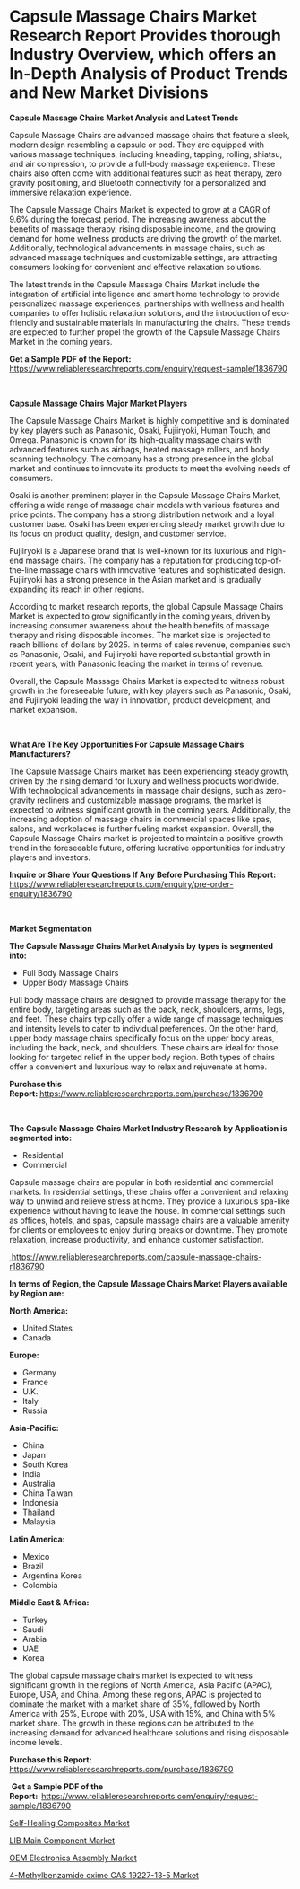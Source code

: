 <p><h1>Capsule Massage Chairs Market Research Report Provides thorough Industry Overview, which offers an In-Depth Analysis of Product Trends and New Market Divisions</h1></p><p><strong>Capsule Massage Chairs Market Analysis and Latest Trends</strong></p>
<p><p>Capsule Massage Chairs are advanced massage chairs that feature a sleek, modern design resembling a capsule or pod. They are equipped with various massage techniques, including kneading, tapping, rolling, shiatsu, and air compression, to provide a full-body massage experience. These chairs also often come with additional features such as heat therapy, zero gravity positioning, and Bluetooth connectivity for a personalized and immersive relaxation experience.</p><p>The Capsule Massage Chairs Market is expected to grow at a CAGR of 9.6% during the forecast period. The increasing awareness about the benefits of massage therapy, rising disposable income, and the growing demand for home wellness products are driving the growth of the market. Additionally, technological advancements in massage chairs, such as advanced massage techniques and customizable settings, are attracting consumers looking for convenient and effective relaxation solutions.</p><p>The latest trends in the Capsule Massage Chairs Market include the integration of artificial intelligence and smart home technology to provide personalized massage experiences, partnerships with wellness and health companies to offer holistic relaxation solutions, and the introduction of eco-friendly and sustainable materials in manufacturing the chairs. These trends are expected to further propel the growth of the Capsule Massage Chairs Market in the coming years.</p></p>
<p><strong>Get a Sample PDF of the Report:&nbsp;</strong> <a href="https://www.reliableresearchreports.com/enquiry/request-sample/1836790">https://www.reliableresearchreports.com/enquiry/request-sample/1836790</a></p>
<p>&nbsp;</p>
<p><strong>Capsule Massage Chairs Major Market Players</strong></p>
<p><p>The Capsule Massage Chairs Market is highly competitive and is dominated by key players such as Panasonic, Osaki, Fujiiryoki, Human Touch, and Omega. Panasonic is known for its high-quality massage chairs with advanced features such as airbags, heated massage rollers, and body scanning technology. The company has a strong presence in the global market and continues to innovate its products to meet the evolving needs of consumers.</p><p>Osaki is another prominent player in the Capsule Massage Chairs Market, offering a wide range of massage chair models with various features and price points. The company has a strong distribution network and a loyal customer base. Osaki has been experiencing steady market growth due to its focus on product quality, design, and customer service.</p><p>Fujiiryoki is a Japanese brand that is well-known for its luxurious and high-end massage chairs. The company has a reputation for producing top-of-the-line massage chairs with innovative features and sophisticated design. Fujiiryoki has a strong presence in the Asian market and is gradually expanding its reach in other regions.</p><p>According to market research reports, the global Capsule Massage Chairs Market is expected to grow significantly in the coming years, driven by increasing consumer awareness about the health benefits of massage therapy and rising disposable incomes. The market size is projected to reach billions of dollars by 2025. In terms of sales revenue, companies such as Panasonic, Osaki, and Fujiiryoki have reported substantial growth in recent years, with Panasonic leading the market in terms of revenue.</p><p>Overall, the Capsule Massage Chairs Market is expected to witness robust growth in the foreseeable future, with key players such as Panasonic, Osaki, and Fujiiryoki leading the way in innovation, product development, and market expansion.</p></p>
<p>&nbsp;</p>
<p><strong>What Are The Key Opportunities For Capsule Massage Chairs Manufacturers?</strong></p>
<p><p>The Capsule Massage Chairs market has been experiencing steady growth, driven by the rising demand for luxury and wellness products worldwide. With technological advancements in massage chair designs, such as zero-gravity recliners and customizable massage programs, the market is expected to witness significant growth in the coming years. Additionally, the increasing adoption of massage chairs in commercial spaces like spas, salons, and workplaces is further fueling market expansion. Overall, the Capsule Massage Chairs market is projected to maintain a positive growth trend in the foreseeable future, offering lucrative opportunities for industry players and investors.</p></p>
<p><strong>Inquire or Share Your Questions If Any Before Purchasing This Report:</strong> <a href="https://www.reliableresearchreports.com/enquiry/pre-order-enquiry/1836790">https://www.reliableresearchreports.com/enquiry/pre-order-enquiry/1836790</a></p>
<p>&nbsp;</p>
<p><strong>Market Segmentation</strong></p>
<p><strong>The Capsule Massage Chairs Market Analysis by types is segmented into:</strong></p>
<p><ul><li>Full Body Massage Chairs</li><li>Upper Body Massage Chairs</li></ul></p>
<p><p>Full body massage chairs are designed to provide massage therapy for the entire body, targeting areas such as the back, neck, shoulders, arms, legs, and feet. These chairs typically offer a wide range of massage techniques and intensity levels to cater to individual preferences. On the other hand, upper body massage chairs specifically focus on the upper body areas, including the back, neck, and shoulders. These chairs are ideal for those looking for targeted relief in the upper body region. Both types of chairs offer a convenient and luxurious way to relax and rejuvenate at home.</p></p>
<p><strong>Purchase this Report:&nbsp;</strong><a href="https://www.reliableresearchreports.com/purchase/1836790">https://www.reliableresearchreports.com/purchase/1836790</a></p>
<p>&nbsp;</p>
<p><strong>The Capsule Massage Chairs Market Industry Research by Application is segmented into:</strong></p>
<p><ul><li>Residential</li><li>Commercial</li></ul></p>
<p><p>Capsule massage chairs are popular in both residential and commercial markets. In residential settings, these chairs offer a convenient and relaxing way to unwind and relieve stress at home. They provide a luxurious spa-like experience without having to leave the house. In commercial settings such as offices, hotels, and spas, capsule massage chairs are a valuable amenity for clients or employees to enjoy during breaks or downtime. They promote relaxation, increase productivity, and enhance customer satisfaction.</p></p>
<p><a href="https://www.reliableresearchreports.com/capsule-massage-chairs-r1836790">&nbsp;https://www.reliableresearchreports.com/capsule-massage-chairs-r1836790</a></p>
<p><strong>In terms of Region, the Capsule Massage Chairs Market Players available by Region are:</strong></p>
<p>
    <p> <strong> North America: </strong>
        <ul>
            <li>United States</li>
            <li>Canada</li>
        </ul>
        </p> 
    <p> <strong> Europe: </strong>
        <ul>
            <li>Germany</li>
            <li>France</li>
            <li>U.K.</li>
            <li>Italy</li>
            <li>Russia</li>
        </ul>
        </p> 
    <p> <strong> Asia-Pacific: </strong>
        <ul>
            <li>China</li>
            <li>Japan</li>
            <li>South Korea</li>
            <li>India</li>
            <li>Australia</li>
            <li>China Taiwan</li>
            <li>Indonesia</li>
            <li>Thailand</li>
            <li>Malaysia</li>
        </ul>
        </p> 
    <p> <strong> Latin America: </strong>
        <ul>
            <li>Mexico</li>
            <li>Brazil</li>
            <li>Argentina Korea</li>
            <li>Colombia</li>
        </ul>
        </p> 
    <p> <strong> Middle East & Africa: </strong>
        <ul>
            <li>Turkey</li>
            <li>Saudi</li>
            <li>Arabia</li>
            <li>UAE</li>
            <li>Korea</li>
        </ul>
    </p>
    </p>
<p><p>The global capsule massage chairs market is expected to witness significant growth in the regions of North America, Asia Pacific (APAC), Europe, USA, and China. Among these regions, APAC is projected to dominate the market with a market share of 35%, followed by North America with 25%, Europe with 20%, USA with 15%, and China with 5% market share. The growth in these regions can be attributed to the increasing demand for advanced healthcare solutions and rising disposable income levels.</p></p>
<p><strong>Purchase this Report: </strong><a href="https://www.reliableresearchreports.com/purchase/1836790">https://www.reliableresearchreports.com/purchase/1836790</a></p>
<p>&nbsp;<strong>Get a Sample PDF of the Report:&nbsp;&nbsp;</strong><a href="https://www.reliableresearchreports.com/enquiry/request-sample/1836790">https://www.reliableresearchreports.com/enquiry/request-sample/1836790</a></p>
<p><strong></strong></p>
<p><p><a href="https://github.com/RoccoManning/Market-Research-Report-List-6/blob/main/self-healing-composites-market.md">Self-Healing Composites Market</a></p><p><a href="https://issuu.com/reportprime-2/docs/lib-main-component-market-size-2030.pptx">LIB Main Component Market</a></p><p><a href="https://issuu.com/reportprime-2/docs/oem-electronics-assembly-market-size-2030.pptx">OEM Electronics Assembly Market</a></p><p><a href="https://github.com/ranaacryptoaddmin/Market-Research-Report-List-1/blob/main/4-methylbenzamide-oxime-cas-19227-13-5-market.md">4-Methylbenzamide oxime CAS 19227-13-5 Market</a></p></p>